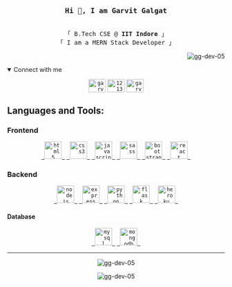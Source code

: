 <h3 align="center"><samp>Hi 👋, I am <b>Garvit Galgat</b></samp></h3>
<p align="center"><br>
  <samp>
    「 B.Tech CSE @  <b>IIT Indore</b> 」<br>
    「 I am a MERN Stack Developer 」<br>
  </samp>
</p>
<p align="right"> <img src="https://komarev.com/ghpvc/?username=gg-dev-05&label=Profile%20views&color=0e75b6&style=flat" alt="gg-dev-05" /> </p>


<details open="true">
<summary>Connect with me</summary>
<p align="center">
<code><a href="https://linkedin.com/in/garvit-galgat-17122a191" target="blank"><img align="center" src="https://cdn.jsdelivr.net/npm/simple-icons@3.0.1/icons/linkedin.svg" alt="garvit-galgat-17122a191" height="30" width="40" /></a></code>
<code><a href="https://stackoverflow.com/users/12136201" target="blank"><img align="center" src="https://cdn.jsdelivr.net/npm/simple-icons@3.0.1/icons/stackoverflow.svg" alt="12136201" height="30" width="40" /></a></code>
<code><a href="https://instagram.com/garvit.05" target="blank"><img align="center" src="https://cdn.jsdelivr.net/npm/simple-icons@3.0.1/icons/instagram.svg" alt="garvit.05" height="30" width="40" /></a></code>
</p>
</details>

<h2 align="left">Languages and Tools:</h2>

<h3>Frontend</h3>
<p align="center">
<code><a href="https://www.w3.org/html/" target="_blank"> <img src="https://www.vectorlogo.zone/logos/w3_html5/w3_html5-icon.svg" alt="html5" width="40" height="40" /> </a></code>
<code><a href="https://www.w3schools.com/css/" target="_blank"> <img src="https://www.vectorlogo.zone/logos/netlifyapp_watercss/netlifyapp_watercss-ar21.svg" alt="css3" width="40" height="40"/> </a></code> 
<code><a href="https://developer.mozilla.org/en-US/docs/Web/JavaScript" target="_blank"> <img src="https://www.vectorlogo.zone/logos/javascript/javascript-icon.svg" alt="javascript" width="40" height="40" /> </a></code>
<code><a href="https://sass-lang.com" target="_blank"> <img src="https://www.vectorlogo.zone/logos/sass-lang/sass-lang-icon.svg" alt="sass" width="40" height="40" /> </a></code>
<code><a href="https://getbootstrap.com" target="_blank"> <img src="https://www.vectorlogo.zone/logos/getbootstrap/getbootstrap-icon.svg" alt="bootstrap" width="40" height="40"/> </a></code> 
<code><a href="https://reactjs.org/" target="_blank"> <img src="https://www.vectorlogo.zone/logos/reactjs/reactjs-icon.svg" alt="react" width="40" height="40" /> </a></code>
</p>

<h3>Backend</h3>
<p align="center">
<code><a href="https://nodejs.org" target="_blank"> <img src="https://www.vectorlogo.zone/logos/nodejs/nodejs-icon.svg" alt="nodejs" width="40" height="40" /> </a></code>
<code><a href="https://expressjs.com" target="_blank"> <img src="https://www.vectorlogo.zone/logos/expressjs/expressjs-icon.svg" alt="express" width="40" height="40" /> </a></code>
<code><a href="https://www.python.org" target="_blank"> <img src="https://www.vectorlogo.zone/logos/python/python-icon.svg" alt="python" width="40" height="40" /> </a></code>
<code><a href="https://flask.palletsprojects.com/" target="_blank"> <img src="https://www.vectorlogo.zone/logos/pocoo_flask/pocoo_flask-icon.svg" alt="flask" width="40" height="40" /> </a></code>
<code><a href="https://heroku.com" target="_blank"> <img src="https://www.vectorlogo.zone/logos/heroku/heroku-icon.svg" alt="heroku" width="40" height="40" /> </a></code>
</p>

<h4>Database</h4>
<p align="center">
<code><a href="https://www.mysql.com/" target="_blank"> <img src="https://www.vectorlogo.zone/logos/mysql/mysql-icon.svg" alt="mysql" width="40" height="40" /> </a></code>
<code><a href="https://www.mongodb.com/" target="_blank"> <img src="https://www.vectorlogo.zone/logos/mongodb/mongodb-icon.svg" alt="mongodb" width="40" height="40" /> </a></code>
</p>




<hr>


<p align="center"><img src="https://github-readme-stats.vercel.app/api?username=gg-dev-05&show_icons=true&locale=en&theme=dracula" alt="gg-dev-05" /></p>
<p align="center"><img src="https://github-readme-streak-stats.herokuapp.com/?user=gg-dev-05&theme=tokyonight" alt="gg-dev-05" /></p>



